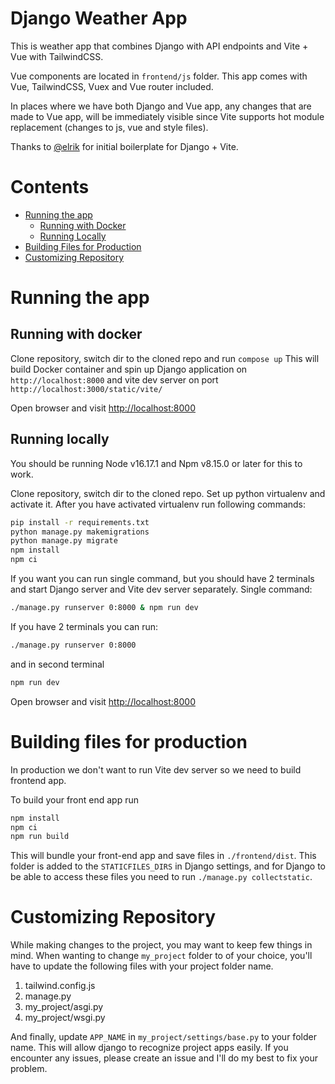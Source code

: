 # Django Weather App

This is weather app that combines Django with API endpoints and Vite + Vue with TailwindCSS.

Vue components are located in `frontend/js` folder. This app comes with Vue, TailwindCSS,
Vuex and Vue router included.

In places where we have both Django and Vue app, any changes that are made to Vue app, will be
immediately visible since Vite supports hot module replacement (changes to js, vue and style files).

Thanks to [@elrik](https://gitlab.com/elrik/django-vite-example) for initial boilerplate for Django + Vite.


# Contents
- [Running the app](#running-the-app)
    - [Running with Docker](#running-with-docker)
    - [Running Locally](#running-locally)
- [Building Files for Production](#building-files-for-production)
- [Customizing Repository](#customizing-repository)


<a id="running-the-app"></a>

# Running the app


<a id="running-with-docker"></a>

## Running with docker

Clone repository, switch dir to the cloned repo and run `compose up`
This will build Docker container and spin up Django application on `http://localhost:8000`
and vite dev server on port `http://localhost:3000/static/vite/`

Open browser and visit [http://localhost:8000](http://localhost:8000)


<a id="running-locally"></a>

## Running locally

You should be running Node v16.17.1 and Npm v8.15.0 or later for this to work.

Clone repository, switch dir to the cloned repo. Set up python virtualenv and activate it.
After you have activated virtualenv run following commands:
```sh
pip install -r requirements.txt
python manage.py makemigrations
python manage.py migrate
npm install
npm ci
```

If you want you can run single command, but you should have 2 terminals and start
Django server and Vite dev server separately.
Single command:
```sh
./manage.py runserver 0:8000 & npm run dev
```

If you have 2 terminals you can run:
```sh
./manage.py runserver 0:8000
```
and in second terminal   
```sh
npm run dev
```

Open browser and visit [http://localhost:8000](http://localhost:8000)


<a id="building-files-for-production"></a>

# Building files for production

In production we don't want to run Vite dev server so we need to build frontend app.

To build your front end app run
```sh
npm install
npm ci
npm run build
```

This will bundle your front-end app and save files in `./frontend/dist`. This folder is added to the `STATICFILES_DIRS` in Django settings, and for Django to be able to access these files you need to run `./manage.py collectstatic`.


<a id="customizing-repository"></a>

# Customizing Repository

While making changes to the project, you may want to keep few things in mind. When wanting to change `my_project` folder to of your choice, you'll have to update the following files with your project folder name.

1. tailwind.config.js
2. manage.py
3. my_project/asgi.py
4. my_project/wsgi.py

And finally, update `APP_NAME` in `my_project/settings/base.py` to your folder name. This will allow django to recognize project apps easily. If you encounter any issues, please create an issue and I'll do my best to fix your problem.